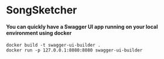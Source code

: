 # SongSketcher

#### You can quickly have a Swagger UI app running on your local environment using docker

```shell 
docker build -t swagger-ui-builder .
docker run -p 127.0.0.1:8080:8080 swagger-ui-builder
```
